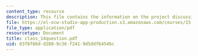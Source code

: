 ```yaml
---
content_type: resource
description: This file contains the information on the project discussion.
file: https://ol-ocw-studio-app-production.s3.amazonaws.com/courses/15-568a-practical-information-technology-management-spring-2005/83f8f86dd2809c36f2419d5ddf64546c_class_14question.pdf
file_type: application/pdf
resourcetype: Document
title: class_14question.pdf
uid: 83f8f86d-d280-9c36-f241-9d5ddf64546c
---
```

